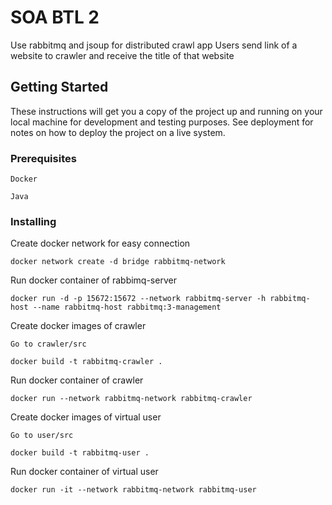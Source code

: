 # SOA BTL 2

Use rabbitmq and jsoup for distributed crawl app
Users send link of a website to crawler and receive the title of that website 

## Getting Started

These instructions will get you a copy of the project up and running on your local machine for development and testing purposes. See deployment for notes on how to deploy the project on a live system.

### Prerequisites

```
Docker 

Java 
```

### Installing

Create docker network for easy connection

```
docker network create -d bridge rabbitmq-network
```

Run docker container of rabbimq-server

```
docker run -d -p 15672:15672 --network rabbitmq-server -h rabbitmq-host --name rabbitmq-host rabbitmq:3-management
```

Create docker images of crawler

```
Go to crawler/src

docker build -t rabbitmq-crawler .
```

Run docker container of crawler

```
docker run --network rabbitmq-network rabbitmq-crawler
```

Create docker images of virtual user

```
Go to user/src

docker build -t rabbitmq-user .
```

Run docker container of virtual user

```
docker run -it --network rabbitmq-network rabbitmq-user
```
